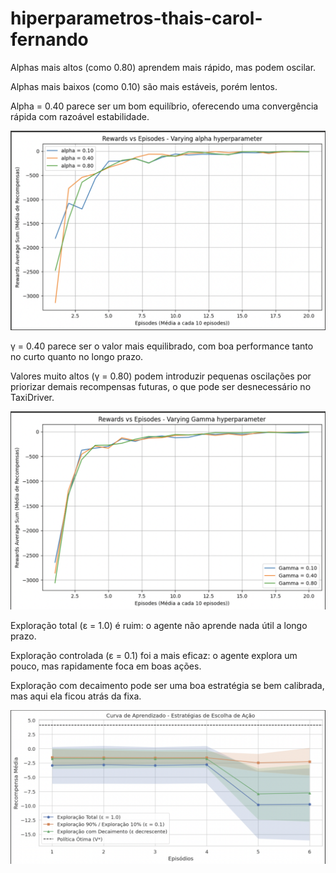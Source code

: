 # hiperparametros-thais-carol-fernando

Alphas mais altos (como 0.80) aprendem mais rápido, mas podem oscilar.

Alphas mais baixos (como 0.10) são mais estáveis, porém lentos.

Alpha = 0.40 parece ser um bom equilíbrio, oferecendo uma convergência rápida com razoável estabilidade.

![alt text](<Screenshot 2025-04-15 at 21.29.44.png>)

γ = 0.40 parece ser o valor mais equilibrado, com boa performance tanto no curto quanto no longo prazo.

Valores muito altos (γ = 0.80) podem introduzir pequenas oscilações por priorizar demais recompensas futuras, o que pode ser desnecessário no TaxiDriver.

![alt text](<Screenshot 2025-04-15 at 21.29.56.png>)

Exploração total (ε = 1.0) é ruim: o agente não aprende nada útil a longo prazo.

Exploração controlada (ε = 0.1) foi a mais eficaz: o agente explora um pouco, mas rapidamente foca em boas ações.

Exploração com decaimento pode ser uma boa estratégia se bem calibrada, mas aqui ela ficou atrás da fixa.

![alt text](<Screenshot 2025-04-15 at 21.30.07.png>)
